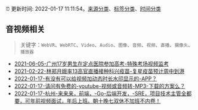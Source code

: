 :alarm_clock: 更新时间: 2022-01-17 11:11:54。[来源分类](../README.md)、[标签分类](../TAGS.md)、[时间分类](../TIMELINE.md)

## 音视频相关


> 关键字：`WebVR`、`WebRTC`、`Video`、`Audio`、`图像`、`音频`、`视频`、`直播`、`摄像头`、`播放器`



- [2021-06-05-广州17岁男生在定点医院参加高考-特殊考场视频监考](https://m.caixin.com/m/2021-06-05/101723418.html) 
- [2021-02-22-林郑月娥率13高官直播接种科兴疫苗-复星疫苗预计周中到港](https://m.caixin.com/m/2021-02-22/101665724.html) 
- [2022-01-17-有没有可以给视频加动态时长水印显示的-APP？](https://www.v2ex.com/t/828835) 
- [2022-01-17-请问有免费的-youtube-视频或音频转-MP3-下载的方案么？](https://www.v2ex.com/t/828810) 
- [2022-01-17-杭州-来来来，前端，-Go-后端开发，-SRE，项目技术主管全都要，可年前视频面试，年后上班。朝十晚七双休不加班不内卷！](https://www.v2ex.com/t/828795) 